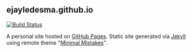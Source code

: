 ## ejayledesma.github.io

[![Build Status](https://travis-ci.org/ejayledesma/ejayledesma.github.io.svg?branch=master)](https://travis-ci.org/ejayledesma/ejayledesma.github.io)

A personal site hosted on [GitHub Pages](https://pages.github.com). Static site generated via [Jekyll](https://jekyllrb.com/) using remote theme "[Minimal Mistakes](https://github.com/mmistakes/minimal-mistakes)".
